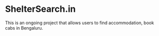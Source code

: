 # ShelterSearch.in
This is an ongoing project that allows users to find accommodation, book cabs in Bengaluru. 
